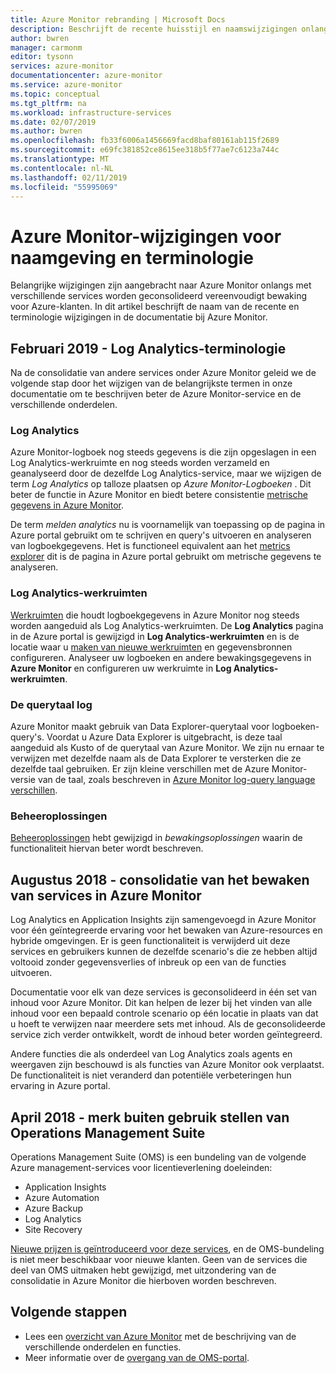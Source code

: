 ```yaml
---
title: Azure Monitor rebranding | Microsoft Docs
description: Beschrijft de recente huisstijl en naamswijzigingen onlangs hebt aangebracht in de Azure management-services.
author: bwren
manager: carmonm
editor: tysonn
services: azure-monitor
documentationcenter: azure-monitor
ms.service: azure-monitor
ms.topic: conceptual
ms.tgt_pltfrm: na
ms.workload: infrastructure-services
ms.date: 02/07/2019
ms.author: bwren
ms.openlocfilehash: fb33f6006a1456669facd8baf80161ab115f2689
ms.sourcegitcommit: e69fc381852ce8615ee318b5f77ae7c6123a744c
ms.translationtype: MT
ms.contentlocale: nl-NL
ms.lasthandoff: 02/11/2019
ms.locfileid: "55995069"
---
```

# <a name="azure-monitor-naming-and-terminology-changes"></a>Azure Monitor-wijzigingen voor naamgeving en terminologie
Belangrijke wijzigingen zijn aangebracht naar Azure Monitor onlangs met verschillende services worden geconsolideerd vereenvoudigt bewaking voor Azure-klanten. In dit artikel beschrijft de naam van de recente en terminologie wijzigingen in de documentatie bij Azure Monitor.

## <a name="february-2019---log-analytics-terminology"></a>Februari 2019 - Log Analytics-terminologie
Na de consolidatie van andere services onder Azure Monitor geleid we de volgende stap door het wijzigen van de belangrijkste termen in onze documentatie om te beschrijven beter de Azure Monitor-service en de verschillende onderdelen. 

### <a name="log-analytics"></a>Log Analytics
Azure Monitor-logboek nog steeds gegevens is die zijn opgeslagen in een Log Analytics-werkruimte en nog steeds worden verzameld en geanalyseerd door de dezelfde Log Analytics-service, maar we wijzigen de term _Log Analytics_ op talloze plaatsen op _Azure Monitor-Logboeken_ . Dit beter de functie in Azure Monitor en biedt betere consistentie [metrische gegevens in Azure Monitor](platform/data-collection.md).

De term _melden analytics_ nu is voornamelijk van toepassing op de pagina in Azure portal gebruikt om te schrijven en query's uitvoeren en analyseren van logboekgegevens. Het is functioneel equivalent aan het [metrics explorer](platform/metrics-charts.md) dit is de pagina in Azure portal gebruikt om metrische gegevens te analyseren.

### <a name="log-analytics-workspaces"></a>Log Analytics-werkruimten
[Werkruimten](platform/manage-access.md) die houdt logboekgegevens in Azure Monitor nog steeds worden aangeduid als Log Analytics-werkruimten. De **Log Analytics** pagina in de Azure portal is gewijzigd in **Log Analytics-werkruimten** en is de locatie waar u [maken van nieuwe werkruimten](learn/quick-create-workspace.md) en gegevensbronnen configureren. Analyseer uw logboeken en andere bewakingsgegevens in **Azure Monitor** en configureren uw werkruimte in **Log Analytics-werkruimten**.

### <a name="log-query-language"></a>De querytaal log
Azure Monitor maakt gebruik van Data Explorer-querytaal voor logboeken-query's. Voordat u Azure Data Explorer is uitgebracht, is deze taal aangeduid als Kusto of de querytaal van Azure Monitor. We zijn nu ernaar te verwijzen met dezelfde naam als de Data Explorer te versterken die ze dezelfde taal gebruiken. Er zijn kleine verschillen met de Azure Monitor-versie van de taal, zoals beschreven in [Azure Monitor log-query language verschillen](log-query/data-explorer-difference.md).

### <a name="management-solutions"></a>Beheeroplossingen
[Beheeroplossingen](insights/solutions.md) hebt gewijzigd in _bewakingsoplossingen_ waarin de functionaliteit hiervan beter wordt beschreven.


## <a name="august-2018---consolidation-of-monitoring-services-into-azure-monitor"></a>Augustus 2018 - consolidatie van het bewaken van services in Azure Monitor
Log Analytics en Application Insights zijn samengevoegd in Azure Monitor voor één geïntegreerde ervaring voor het bewaken van Azure-resources en hybride omgevingen. Er is geen functionaliteit is verwijderd uit deze services en gebruikers kunnen de dezelfde scenario's die ze hebben altijd voltooid zonder gegevensverlies of inbreuk op een van de functies uitvoeren.

Documentatie voor elk van deze services is geconsolideerd in één set van inhoud voor Azure Monitor. Dit kan helpen de lezer bij het vinden van alle inhoud voor een bepaald controle scenario op één locatie in plaats van dat u hoeft te verwijzen naar meerdere sets met inhoud. Als de geconsolideerde service zich verder ontwikkelt, wordt de inhoud beter worden geïntegreerd.

Andere functies die als onderdeel van Log Analytics zoals agents en weergaven zijn beschouwd is als functies van Azure Monitor ook verplaatst. De functionaliteit is niet veranderd dan potentiële verbeteringen hun ervaring in Azure portal.


## <a name="april-2018---retirement-of-operations-management-suite-brand"></a>April 2018 - merk buiten gebruik stellen van Operations Management Suite
Operations Management Suite (OMS) is een bundeling van de volgende Azure management-services voor licentieverlening doeleinden:

- Application Insights
- Azure Automation
- Azure Backup
- Log Analytics
- Site Recovery

[Nieuwe prijzen is geïntroduceerd voor deze services](https://azure.microsoft.com/blog/introducing-a-new-way-to-purchase-azure-monitoring-services/), en de OMS-bundeling is niet meer beschikbaar voor nieuwe klanten. Geen van de services die deel van OMS uitmaken hebt gewijzigd, met uitzondering van de consolidatie in Azure Monitor die hierboven worden beschreven. 




## <a name="next-steps"></a>Volgende stappen

- Lees een [overzicht van Azure Monitor](overview.md) met de beschrijving van de verschillende onderdelen en functies.
- Meer informatie over de [overgang van de OMS-portal](../log-analytics/log-analytics-oms-portal-transition.md).